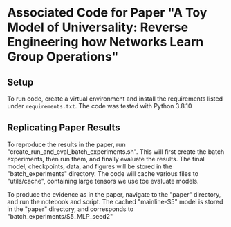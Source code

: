 # Associated Code for Paper "A Toy Model of Universality: Reverse Engineering how Networks Learn Group Operations"

## Setup

To run code, create a virtual environment and install the requirements listed under `requirements.txt`. The code was tested with Python 3.8.10

## Replicating Paper Results

To reproduce the results in the paper, run "create_run_and_eval_batch_experiments.sh". This will first create the batch experiments, then run them, and finally evaluate the results. The final model, checkpoints, data, and figures will be stored in the "batch_experiments" directory. The code will cache various files to "utils/cache", containing large tensors we use toe evaluate models.

To produce the evidence as in the paper, navigate to the "paper" directory, and run the notebook and script. The cached "mainline-S5" model is stored in the "paper" directory, and corresponds to "batch_experiments/S5_MLP_seed2" 
